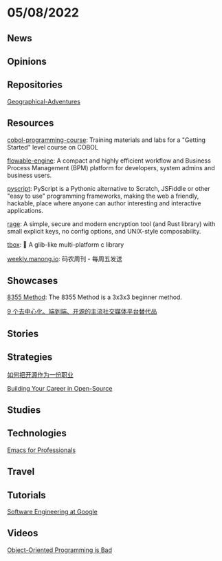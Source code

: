 # 05/08/2022

## News

## Opinions

## Repositories
[Geographical-Adventures](https://github.com/SebLague/Geographical-Adventures)

## Resources
[cobol-programming-course](https://github.com/openmainframeproject/cobol-programming-course): Training materials and labs for a "Getting Started" level course on COBOL

[flowable-engine](https://github.com/flowable/flowable-engine): A compact and highly efficient workflow and Business Process Management (BPM) platform for developers, system admins and business users.

[pyscript](https://github.com/pyscript/pyscript): PyScript is a Pythonic alternative to Scratch, JSFiddle or other "easy to use" programming frameworks, making the web a friendly, hackable, place where anyone can author interesting and interactive applications.

[rage](https://github.com/str4d/rage): A simple, secure and modern encryption tool (and Rust library) with small explicit keys, no config options, and UNIX-style composability.

[tbox](https://github.com/tboox/tbox): 🎁 A glib-like multi-platform c library

[weekly.manong.io](https://github.com/toutiaoio/weekly.manong.io): 码农周刊 - 每周五发送

## Showcases
[8355 Method](https://www.speedsolving.com/wiki/index.php/8355_Method): The 8355 Method is a 3x3x3 beginner method.

[9 个去中心化、端到端、开源的主流社交媒体平台替代品](https://linux.cn/article-14529-1.html)

## Stories


## Strategies
[如何把开源作为一份职业](https://linux.cn/article-14521-1.html)

[Building Your Career in Open-Source](https://navendu.me/posts/building-your-career-in-open-source/)

## Studies

## Technologies
[Emacs for Professionals](http://tilde.town/~ramin_hal9001/emacs-for-professionals/index.html)

## Travel

## Tutorials
[Software Engineering at Google](https://abseil.io/resources/swe_at_google.2.pdf)

## Videos
[Object-Oriented Programming is Bad](https://www.youtube.com/watch?v=QM1iUe6IofM)
